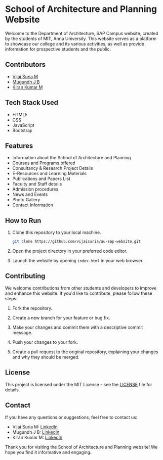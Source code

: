 # School of Architecture and Planning Website

Welcome to the Department of Architecture, SAP Campus website, created by the students of MIT, Anna University. This website serves as a platform to showcase our college and its various activities, as well as provide information for prospective students and the public.

## Contributors

- [Vijai Suria M](https://github.com/vijaisuria)
- [Mugundh J B](https://github.com/j-b-mugundh)
- [Kiran Kumar M](https://github.com/kirankumar6676)

## Tech Stack Used

- HTML5
- CSS
- JavaScript
- Bootstrap

## Features

- Information about the School of Architecture and Planning
- Courses and Programs offered
- Consultancy & Research Project Details
- E-Resources and Learning Materials
- Publications and Papers List
- Faculty and Staff details
- Admission procedures
- News and Events
- Photo Gallery
- Contact Information

## How to Run

1. Clone this repository to your local machine.

   ```bash
   git clone https://github.com/vijaisuria/au-sap-website.git
   ```

2. Open the project directory in your preferred code editor.

3. Launch the website by opening `index.html` in your web browser.

## Contributing

We welcome contributions from other students and developers to improve and enhance this website. If you'd like to contribute, please follow these steps:

1. Fork the repository.

2. Create a new branch for your feature or bug fix.

3. Make your changes and commit them with a descriptive commit message.

4. Push your changes to your fork.

5. Create a pull request to the original repository, explaining your changes and why they should be merged.

## License

This project is licensed under the MIT License - see the [LICENSE](LICENSE) file for details.

## Contact

If you have any questions or suggestions, feel free to contact us:

- Vijai Suria M: [LinkedIn](https://linkedin.com/in/vijaisuria)
- Mugundh J B: [LinkedIn](https://linkedin.com/in/mugundhjb)
- Kiran Kumar M: [LinkedIn](https://linkedin.com/in/kiran-kumar-81a4a1231)

Thank you for visiting the School of Architecture and Planning website! We hope you find it informative and engaging.
